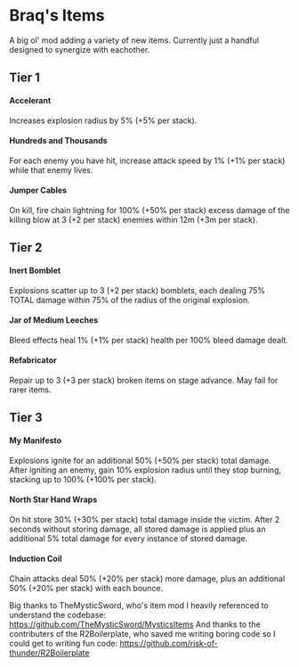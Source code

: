 
# Braq's Items
A big ol' mod adding a variety of new items. Currently just a handful designed to synergize with eachother.

## Tier 1
#### Accelerant
Increases explosion radius by 5% (+5% per stack).
#### Hundreds and Thousands
For each enemy you have hit, increase attack speed by 1% (+1% per stack) while that enemy lives.
#### Jumper Cables
On kill, fire chain lightning for 100% (+50% per stack) excess damage of the killing blow at 3 (+2 per stack) enemies within 12m (+3m per stack).

## Tier 2
#### Inert Bomblet
Explosions scatter up to 3 (+2 per stack) bomblets, each dealing 75% TOTAL damage within 75% of the radius of the original explosion.
#### Jar of Medium Leeches
Bleed effects heal 1% (+1% per stack) health per 100% bleed damage dealt.
#### Refabricator
Repair up to 3 (+3 per stack) broken items on stage advance. May fail for rarer items.

## Tier 3
#### My Manifesto
Explosions ignite for an additional 50% (+50% per stack) total damage. After igniting an enemy, gain 10% explosion radius until they stop burning, stacking up to 100% (+100% per stack).
#### North Star Hand Wraps
On hit store 30% (+30% per stack) total damage inside the victim. After 2 seconds without storing damage, all stored damage is applied plus an additional 5% total damage for every instance of stored damage.
#### Induction Coil
Chain attacks deal 50% (+20% per stack) more damage, plus an additional 50% (+20% per stack) with each bounce.


Big thanks to TheMysticSword, who's item mod I heavily referenced to understand the codebase: https://github.com/TheMysticSword/MysticsItems
And thanks to the contributers of the R2Boilerplate, who saved me writing boring code so I could get to writing fun code: https://github.com/risk-of-thunder/R2Boilerplate
